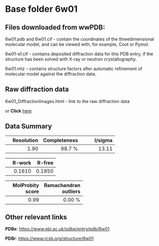 # Base folder 6w01

## Files downloaded from wwPDB:

6w01.pdb and 6w01.cif - contain the coordinates of the threedimensional molecular model, and can be viewed with, for example, Coot or Pymol.

6w01-sf.cif - contains deposited diffraction data for this PDB entry, if the structure has been solved with X-ray or neutron crystallography.

6w01.mtz - contains structure factors after automatic refinement of molecular model against the diffraction data.

## Raw diffraction data

6w01_DiffractionImages.html - link to the raw diffraction data 

or **Click** [here](https://doi.org/10.18430/m36w01) 

## Data Summary
|   | Resolution | Completeness| I/sigma |
|---|-------------:|----------------:|--------------:|
|   |1.90|98.7  %|<img width=50/>13.11|

|   | **R-work**| **R-free**   
|---|-------------:|----------------:|           
||0.1610|0.1850|

|   |**MolProbity<br>score**| **Ramachandran<br>outliers** 
|---|-------------:|----------------:|
||0.99|0.00 %|

## Other relevant links 
**PDBe**:  https://www.ebi.ac.uk/pdbe/entry/pdb/6w01
 
**PDBr**: https://www.rcsb.org/structure/6w01 

